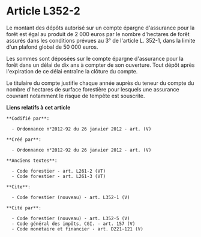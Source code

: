 # Article L352-2

Le montant des dépôts autorisé sur un compte épargne d'assurance pour la forêt est égal au produit de 2 000 euros par le
nombre d'hectares de forêt assurés dans les conditions prévues au 3° de l'article L. 352-1, dans la limite d'un plafond
global de 50 000 euros. 

Les sommes sont déposées sur le compte épargne d'assurance pour la forêt dans un délai de dix ans à compter de son ouverture.
Tout dépôt après l'expiration de ce délai entraîne la clôture du compte. 

Le titulaire du compte justifie chaque année auprès du teneur du compte du nombre d'hectares de surface forestière pour
lesquels une assurance couvrant notamment le risque de tempête est souscrite.

**Liens relatifs à cet article**

	**Codifié par**:

	  - Ordonnance n°2012-92 du 26 janvier 2012 - art. (V)

	**Créé par**:

	  - Ordonnance n°2012-92 du 26 janvier 2012 - art. (V)

	**Anciens textes**:

	  - Code forestier - art. L261-2 (VT)
	  - Code forestier - art. L261-3 (VT)

	**Cite**:

	  - Code forestier (nouveau) - art. L352-1 (V)

	**Cité par**:

	  - Code forestier (nouveau) - art. L352-5 (V)
	  - Code général des impôts, CGI. - art. 157 (V)
	  - Code monétaire et financier - art. D221-121 (V)
